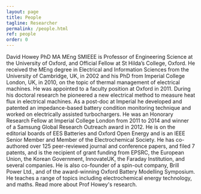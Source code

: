 ```yaml
---
layout: page
title: People
tagline: Researcher
permalink: /people.html
ref: people
order: 0
---
```


David Howey PhD MA MEng SMIEEE is Professor of Engineering Science at the University of Oxford, and Official Fellow at St Hilda’s College, Oxford. He received the MEng degree in Electrical and Information Sciences from the University of Cambridge, UK, in 2002 and his PhD from Imperial College London, UK, in 2010, on the topic of thermal management of electrical machines. He was appointed to a faculty position at Oxford in 2011. During his doctoral research he pioneered a new electrical method to measure heat flux in electrical machines. As a post-doc at Imperial he developed and patented an impedance-based battery condition monitoring technique and worked on electrically assisted turbochargers. He was an Honorary Research Fellow at Imperial College London from 2011 to 2014 and winner of a Samsung Global Research Outreach award in 2012. He is on the editorial boards of EES Batteries and Oxford Open Energy and is an IEEE Senior Member and Member of the Electrochemical Society. He has co-authored over 125 peer-reviewed journal and conference papers, and filed 7 patents, and is the recipient of grant funding from EPSRC, the European Union, the Korean Government, InnovateUK, the Faraday Institution, and several companies. He is also co-founder of a spin-out company, Brill Power Ltd., and of the award-winning Oxford Battery Modelling Symposium. He teaches a range of topics including electrochemical energy technology, and maths. Read more about Prof Howey's research.
